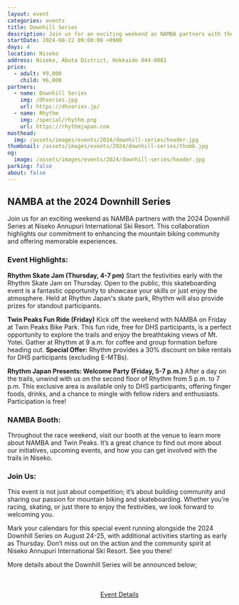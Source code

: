 ```yaml
---
layout: event
categories: events
title: Downhill Series
description: Join us for an exciting weekend as NAMBA partners with the 2024 Downhill Series at Niseko Annupuri International Ski Resort. This collaboration highlights our commitment to enhancing the mountain biking community and offering memorable experiences.
startDate: 2024-08-22 09:00:00 +0900
days: 4
location: Niseko
address: Niseko, Abuta District, Hokkaido 044-0081
price:
  - adult: ¥9,000
    child: ¥6,000
partners:
  - name: Downhill Series
    img: /dhseries.jpg
    url: https://dhseries.jp/
  - name: Rhythm
    img: /special/rhythm.png
    url: https://rhythmjapan.com
masthead:
  img: /assets/images/events/2024/downhill-series/header.jpg
thumbnail: /assets/images/events/2024/downhill-series/thumb.jpg
og:
  image: /assets/images/events/2024/downhill-series/header.jpg
parking: false
about: false
---
```

## NAMBA at the 2024 Downhill Series

Join us for an exciting weekend as NAMBA partners with the 2024 Downhill Series at Niseko Annupuri International Ski Resort. This collaboration highlights our commitment to enhancing the mountain biking community and offering memorable experiences.

### Event Highlights:

**Rhythm Skate Jam (Thursday, 4-7 pm)**
Start the festivities early with the Rhythm Skate Jam on Thursday. Open to the public, this skateboarding event is a fantastic opportunity to showcase your skills or just enjoy the atmosphere. Held at Rhythm Japan's skate park, Rhythm will also provide prizes for standout participants.

**Twin Peaks Fun Ride (Friday)**
Kick off the weekend with NAMBA on Friday at Twin Peaks Bike Park. This fun ride, free for DHS participants, is a perfect opportunity to explore the trails and enjoy the breathtaking views of Mt. Yotei. Gather at Rhythm at 9 a.m. for coffee and group formation before heading out.
**Special Offer:** Rhythm provides a 30% discount on bike rentals for DHS participants (excluding E-MTBs).

**Rhythm Japan Presents: Welcome Party (Friday, 5-7 p.m.)**
After a day on the trails, unwind with us on the second floor of Rhythm from 5 p.m. to 7 p.m. This exclusive area is available only to DHS participants, offering finger foods, drinks, and a chance to mingle with fellow riders and enthusiasts. Participation is free!

### NAMBA Booth:
Throughout the race weekend, visit our booth at the venue to learn more about NAMBA and Twin Peaks. It’s a great chance to find out more about our initiatives, upcoming events, and how you can get involved with the trails in Niseko.

### Join Us:
This event is not just about competition; it’s about building community and sharing our passion for mountain biking and skateboarding. Whether you’re racing, skating, or just there to enjoy the festivities, we look forward to welcoming you.

Mark your calendars for this special event running alongside the 2024 Downhill Series on August 24-25, with additional activities starting as early as Thursday. Don’t miss out on the action and the community spirit at Niseko Annupuri International Ski Resort. See you there!

More details about the Downhill Series will be announced below;

<div style="text-align:center; margin:50px 0;">
  <a class="btn btn-primary" href="https://dhseries.jp/2024-4-nisekoannupuri/" target="_blank">Event Details</a>
</div>
